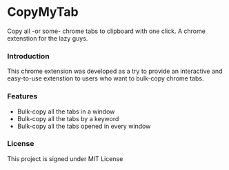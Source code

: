# CopyMyTab
Copy all -or some- chrome tabs to clipboard with one click.
A chrome extenstion for the lazy guys.

### Introduction 

This chrome extension was developed as a try to provide an interactive and easy-to-use extenstion to users who want to bulk-copy chrome tabs.

### Features

- Bulk-copy all the tabs in a window
- Bulk-copy all the tabs by a keyword
- Bulk-copy all the tabs opened in every window

### License

This project is signed under MIT License
